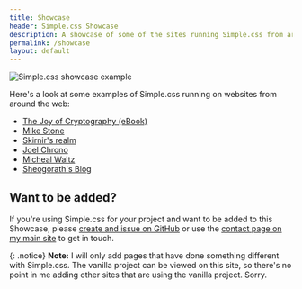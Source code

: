 ```yaml
---
title: Showcase
header: Simple.css Showcase
description: A showcase of some of the sites running Simple.css from around the web.
permalink: /showcase
layout: default
---
```


![Simple.css showcase example](/assets/images/simple-css-showcase.png)

Here's a look at some examples of Simple.css running on websites from around the web:

* [The Joy of Cryptography (eBook)](https://joyofcryptography.com)
* [Mike Stone](https://mikestone.me)
* [Skirnir's realm](https://envs.net/~skirnir)
* [Joel Chrono](https://joelchrono12.netlify.app)
* [Micheal Waltz](https://www.ecliptik.com)
* [Sheogorath's Blog](https://shivering-isles.com/)

## Want to be added?

If you're using Simple.css for your project and want to be added to this Showcase, please [create and issue on GitHub](https://github.com/kevquirk/simple.css-site/issues) or use the [contact page on my main site](https://kevq.uk/contact) to get in touch.

{: .notice}
**Note:** I will only add pages that have done something different with Simple.css. The vanilla project can be viewed on this site, so there's no point in me adding other sites that are using the vanilla project. Sorry.
